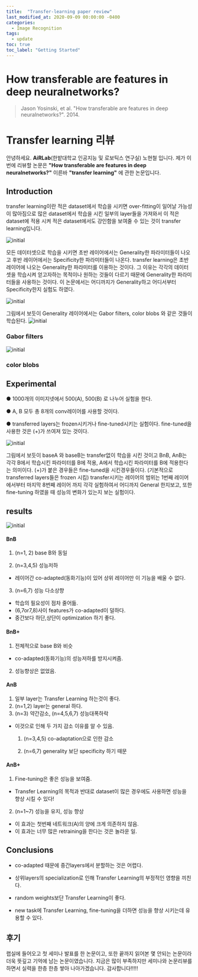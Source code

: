 ```yaml
---
title:  "Transfer-learning paper review"
last_modified_at: 2020-09-09 00:00:00 -0400
categories: 
  - Image Recognition
tags:
  - update
toc: true
toc_label: "Getting Started"
---
```


# How transferable are features in deep neuralnetworks?
> Jason Yosinski, et al. "How transferable are features in deep neuralnetworks?". 2014.

# Transfer learning 리뷰

안녕하세요. **AiRLab**(한밭대학교 인공지능 및 로보틱스 연구실) 노현철 입니다. 
제가 이번에 리뷰할 논문은 **"How transferable are features in deep neuralnetworks?"** 이른바 **"transfer learning"** 에 관한 논문입니다.


## Introduction

transfer learning이란 
적은 dataset에서 학습을 시키면 over-fitting이 일어날 가능성이 많아짐으로 많은 dataset에서 학습을 시킨 일부의 layer들을 가져와서 이 적은 dataset에 적용 시켜 적은 dataset에서도 강인함을 보여줄 수 있는 것이 transfer learning입니다. 

![initial](https://user-images.githubusercontent.com/53032349/92392610-7f661000-f159-11ea-9e6a-3bf998d9b7a9.png)

모든 데이터셋으로 학습을 시키면 초반 레이어에서는 Generality한 파라미터들이 나오고 후반 레이어에서는 Specificity한 파라미터들이 나온다. transfer learning은 초반 레이어에 나오는 Generality한 파라미터를 이용하는 것이다. 그 이유는 각각의 데이터 셋을 학습시켜 얻고자하는  목적이나 원하는 것들이 다르기 때문에 Generality한 파라미터들을 사용하는 것이다. 이 논문에서는 어디까지가 Generality하고 어디서부터 Specificity한지 실험도 하였다.

![initial](https://user-images.githubusercontent.com/53032349/92392893-f1d6f000-f159-11ea-9643-37cf812634e6.png)

그림에서 보듯이  Generality 레이어에서는 Gabor filters, color blobs 와 같은 것들이 학습된다.
![initial](https://user-images.githubusercontent.com/53032349/92392920-fe5b4880-f159-11ea-81e8-c3a899b1fd8a.png)
### Gabor filters

![initial](https://user-images.githubusercontent.com/53032349/92392948-0adfa100-f15a-11ea-8c0b-56961b00c5c6.png)

### color blobs


## Experimental

● 1000개의 이미지넷에서 500(A), 500(B) 로 나누어 실험을 한다.

● A, B 모두 총 8개의 conv레이어를 사용할 것이다.

● transferred layers는 frozen시키거나 fine-tuned시키는 실험이다. fine-tuned을 사용한 것은 (+)가 쓰여져 있는 것이다.

![initial](https://user-images.githubusercontent.com/53032349/92392981-192dbd00-f15a-11ea-8bcc-b356e2e57fc7.png)

그림에서 보듯이 baseA 와 baseB는 transfer없이 학습을 시킨 것이고 BnB, AnB는 각각 B에서 학습시킨 파라미터를 B에 적용, A에서 학습시킨 파라미터를 B에 적용한다는 의미이다. (+)가 붙은 경우들은 fine-tuned을 시킨경우들이다. (기본적으로 transferred layers들은 frozen 시킴) 
transfer시키는 레이어의 범위는 1번째 레이어 에서부터 마지막 8번째 레이어 까지 각각 실험하여서 어디까지 General 한지보고, 또한 fine-tuning 하였을 때 성능의 변화가 있는지 보는 실험이다.
## results
![initial](https://user-images.githubusercontent.com/53032349/92393013-25197f00-f15a-11ea-8e98-3dda99df93ea.png)
#### BnB 
1. (n=1, 2) base B와 동일

2. (n=3,4,5) 성능저하
- 레이어간 co-adapted(동화기능)이 있어 상위 레이어만 이 기능을 배울 수 없다.

3. (n=6,7) 성능 다소상향
- 학습의 필요성이 점차 줄어듦.
- (6,7or7,8)사이 features가 co-adapted이 덜하다.
- 중간보다 하단,상단이 optimization 하기 좋다.

#### BnB+ 
1. 전체적으로 base B와 비슷
- co-adapted(동화기능)의 성능저하를 방지시켜줌.

2. 성능향상은 없었음.

#### AnB
1. 일부 layer는 Transfer Learning 하는것이 좋다.
2. (n=1,2) layer는 general 하다.
3. (n=3) 약간감소, (n=4,5,6,7) 성능대폭하락
  - 이것으로 인해 두 가지 감소 이유를 알 수 있음. 

    1) (n=3,4,5) co-adaptation으로 인한 감소
 
    2) (n=6,7) generality 보단 specificity 하기 때문

#### AnB+
1. Fine-tuning은 좋은 성능을 보여줌.
- Transfer Learning의 목적과 반대로 dataset이 많은 경우에도 사용하면 성능을 향상 시킬 수 있다!
2. (n=1~7) 성능을 유지, 성능 향상
- 이 효과는 첫번째 네트워크(A)의 양에 크게 의존하지 않음.
- 이 효과는 너무 많은 retraining을 한다는 것은 놀라운 일.


## Conclusions

* co-adapted 때문에 중간layers에서 분할하는 것은 어렵다.
  
* 상위layers의 specialization로 인해 Transfer Learning의 부정적인 영향을 끼친다.
  
* random weights보단 Transfer Learning이 좋다.
  
* new task에 Transfer Learning, fine-tuning을 더하면 성능을 향상 시키는데 유용할 수 있다.


## 후기

랩실에 들어오고 첫 세미나 발표를 한 논문이고, 또한 끝까지 읽어본 몇 안되는 논문이라 더욱 뜻깊고 기억에 남는 논문이였습니다.
지금은 많이 부족하지만 세미나와 논문리뷰를 하면서 실력을 한층 한층 쌓아 나아가겠습니다. 감사합니다!!!!!














